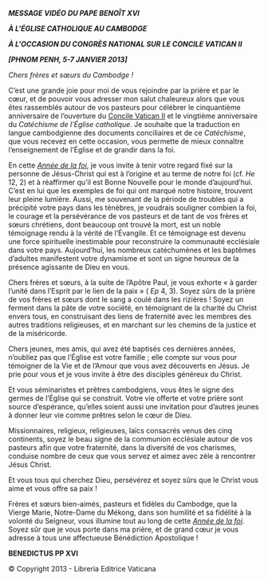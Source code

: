 ***MESSAGE VIDÉO DU PAPE BENOÎT XVI***

***À L'ÉGLISE CATHOLIQUE AU CAMBODGE***

***À L'OCCASION DU CONGRÈS NATIONAL SUR LE CONCILE VATICAN II***

***[PHNOM PENH, 5-7 JANVIER 2013]***

*Chers frères et sœurs du Cambodge !*

C’est une grande joie pour moi de vous rejoindre par la prière et par le cœur, et de pouvoir vous adresser mon salut chaleureux alors que vous êtes rassemblés autour de vos pasteurs pour célébrer le cinquantième anniversaire de l’ouverture du [Concile Vatican II](http://www.vatican.va/archive/hist_councils/ii_vatican_council/index_fr.htm) et le vingtième anniversaire du *Catéchisme de l’Église catholique*. Je souhaite que la traduction en langue cambodgienne des documents conciliaires et de ce *Catéchisme*, que vous recevez en cette occasion, vous permette de mieux connaître l’enseignement de l’Église et de grandir dans la foi.

En cette *[Année de la foi](http://www.vatican.va/special/annus_fidei/index_fr.htm)*, je vous invite à tenir votre regard fixé sur la personne de Jésus-Christ qui est à l’origine et au terme de notre foi (cf. *He* 12, 2) et à réaffirmer qu’il est Bonne Nouvelle pour le monde d’aujourd’hui. C’est en lui que les exemples de foi qui ont marqué notre histoire, trouvent leur pleine lumière. Aussi, me souvenant de la période de troubles qui a précipité votre pays dans les ténèbres, je voudrais souligner combien la foi, le courage et la persévérance de vos pasteurs et de tant de vos frères et sœurs chrétiens, dont beaucoup ont trouvé la mort, est un noble témoignage rendu à la vérité de l’Évangile. Et ce témoignage est devenu une force spirituelle inestimable pour reconstruire la communauté ecclésiale dans votre pays. Aujourd’hui, les nombreux catéchumènes et les baptêmes d’adultes manifestent votre dynamisme et sont un signe heureux de la présence agissante de Dieu en vous.

Chers frères et sœurs, à la suite de l’Apôtre Paul, je vous exhorte « à garder l’unité dans l’Esprit par le lien de la paix » ( *Ep* 4, 3). Soyez sûrs de la prière de vos frères et sœurs dont le sang a coulé dans les rizières ! Soyez un ferment dans la pâte de votre société, en témoignant de la charité du Christ envers tous, en construisant des liens de fraternité avec les membres des autres traditions religieuses, et en marchant sur les chemins de la justice et de la miséricorde.

Chers jeunes, mes amis, qui avez été baptisés ces dernières années, n’oubliez pas que l’Église est votre famille ; elle compte sur vous pour témoigner de la Vie et de l’Amour que vous avez découverts en Jésus. Je prie pour vous et je vous invite à être des disciples généreux du Christ.

Et vous séminaristes et prêtres cambodgiens, vous êtes le signe des germes de l’Église qui se construit. Votre vie offerte et votre prière sont source d’espérance, qu’elles soient aussi une invitation pour d’autres jeunes à donner leur vie comme prêtres selon le cœur de Dieu.

Missionnaires, religieux, religieuses, laïcs consacrés venus des cinq continents, soyez le beau signe de la communion ecclésiale autour de vos pasteurs afin que votre fraternité, dans la diversité de vos charismes, conduise nombre de ceux que vous servez et aimez avec zèle à rencontrer Jésus Christ.

Et vous tous qui cherchez Dieu, persévérez et soyez sûrs que le Christ vous aime et vous offre sa paix !

Frères et sœurs bien-aimés, pasteurs et fidèles du Cambodge, que la Vierge Marie, Notre-Dame du Mékong, dans son humilité et sa fidélité à la volonté du Seigneur, vous illumine tout au long de cette *[Année de la foi](http://www.vatican.va/special/annus_fidei/index_fr.htm)*. Soyez sûr que je vous porte dans ma prière, et de grand cœur je vous adresse à tous une affectueuse Bénédiction Apostolique !

**BENEDICTUS PP XVI**

© Copyright 2013 - Libreria Editrice Vaticana